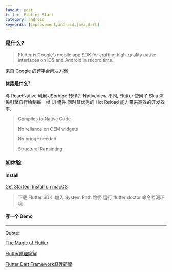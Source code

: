 ```yaml
---
layout: post
title:  Flutter Start
category: android
keywords: [improvement,android,java,dart]
---
```



### 是什么? 

> Flutter is Google’s mobile app SDK for crafting high-quality native interfaces on iOS and Android in record time. 

来自 Google 的跨平台解决方案

#### 优势是什么? 

与 ReactNative 利用 JSbridge 转译为 NativeView 不同, Flutter 使用了 Skia 渲染引擎自行绘制每一帧 UI 组件.同时其优秀的 Hot Reload 能力带来高效的开发效率.


> Compiles to Native Code          
> 
> No reliance on OEM widgets        
> 
> No bridge needed  
> 
> Structural Repainting


### 初体验

#### Install  

[Get Started: Install on macOS](https://flutter.io/setup-macos/)

> 下载 Flutter SDK ,加入 System Path 路径,运行 flutter doctor 命令检测环境



#### 写一个 Demo  






---

Quote:

[The Magic of Flutter](https://docs.google.com/presentation/d/1B3p0kP6NV_XMOimRV09Ms75ymIjU5gr6GGIX74Om_DE/edit#slide=id.g2480e1310f_0_15)

[Flutter原理简解](https://zhuanlan.zhihu.com/p/36861174)

[Flutter Dart Framework原理简解](https://zhuanlan.zhihu.com/p/37438551)
